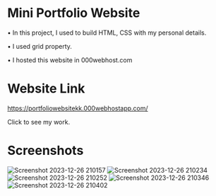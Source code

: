 # Mini Portfolio Website

• In this project, I used to build HTML, CSS with my personal details.

• I used grid property.

• I hosted this website in 000webhost.com


# Website Link

https://portfoliowebsitekk.000webhostapp.com/

Click to see my work.

# Screenshots

![Screenshot 2023-12-26 210157](https://github.com/karthickK-jDev/Mini-Portfolio-Website/assets/154741020/1b40c82d-4871-40d0-8127-17abc8b558c1)
![Screenshot 2023-12-26 210234](https://github.com/karthickK-jDev/Mini-Portfolio-Website/assets/154741020/7ab6c5dc-3542-48d1-9c3d-9a7d9cab2b0e)
![Screenshot 2023-12-26 210252](https://github.com/karthickK-jDev/Mini-Portfolio-Website/assets/154741020/7f240abb-1812-4d9b-84b5-30d1492e40fe)
![Screenshot 2023-12-26 210346](https://github.com/karthickK-jDev/Mini-Portfolio-Website/assets/154741020/62ea0d24-2232-41a6-ab0e-9b101fec0951)
![Screenshot 2023-12-26 210402](https://github.com/karthickK-jDev/Mini-Portfolio-Website/assets/154741020/db8004b5-94cc-4da4-bbcc-e2488d8c8364)
